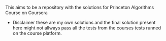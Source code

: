 This aims to be a repository with the solutions for Princeton Algorithms Course on Coursera
- Disclaimer these are my own solutions and the final solution present here might not allways pass all the tests from the courses tests runned on the course platform.
